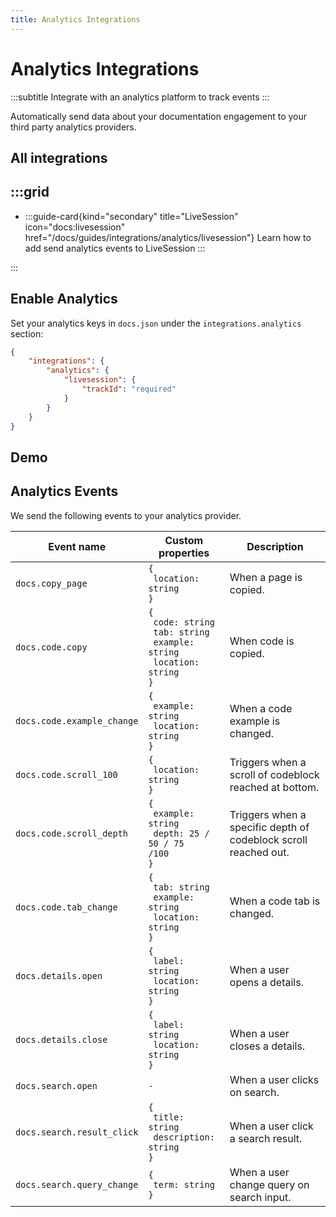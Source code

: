 ```yaml
---
title: Analytics Integrations
---
```


# Analytics Integrations
:::subtitle
Integrate with an analytics platform to track events
:::

Automatically send data about your documentation engagement to your third party analytics providers.

## All integrations
:::grid
- 
  - 
    :::guide-card{kind="secondary" title="LiveSession" icon="docs:livesession" href="/docs/guides/integrations/analytics/livesession"}
    Learn how to add send analytics events to LiveSession
    :::

:::


## Enable Analytics
Set your analytics keys in `docs.json` under the `integrations.analytics` section:
```json docs.json [descHead="Tip" desc="Sign up to [LiveSession](https://signup.livesession.io/signup/?source_id=xyd) to get your <code>trackId</code>."]
{
    "integrations": {
        "analytics": {
            "livesession": {
                "trackId": "required"
            }
        }
    }
}
```

## Demo


## Analytics Events
We send the following events to your analytics provider.

| Event name           | Custom properties                                                                 | Description               |
|----------------------|------------------------------------------------------------------------------------|---------------------------|
| `docs.copy_page`       | <code class="json">{<br>&nbsp;location: string<br>}</code>                                            | When a page is copied.     |
| `docs.code.copy`       | <code class="json">{<br>&nbsp;code: string<br>&nbsp;tab: string<br>&nbsp;example: string<br>&nbsp;location: string<br>}</code> | When code is copied. |
| `docs.code.example_change` | <code class="json">{<br>&nbsp;example: string<br>&nbsp;location: string<br>}</code>                     | When a code example is changed. |
| `docs.code.scroll_100` | <code class="json">{<br>&nbsp;location: string<br>}</code>           | Triggers when a scroll of codeblock reached at bottom. |
| `docs.code.scroll_depth` | <code class="json">{<br>&nbsp;example: string<br>&nbsp;depth: 25 / 50 / 75 /100<br>}</code>            | Triggers when a specific depth of codeblock scroll reached out. |
| `docs.code.tab_change` | <code class="json">{<br>&nbsp;tab: string<br>&nbsp;example: string<br>&nbsp;location: string<br>}</code>          | When a code tab is changed. |
| `docs.details.open` | <code class="json">{<br>&nbsp;label: string<br>&nbsp;location: string<br>}</code>                     | When a user opens a details. |
| `docs.details.close` | <code class="json">{<br>&nbsp;label: string<br>&nbsp;location: string<br>}</code>                     | When a user closes a details. |
| `docs.search.open` | <code>-</code>                     | When a user clicks on search. |
| `docs.search.result_click` | <code class="json">{<br>&nbsp;title: string<br>&nbsp;description: string<br>}</code>                     | When a user click a search result. |
| `docs.search.query_change` | <code class="json">{<br>&nbsp;term: string<br>}</code>                     | When a user change query on search input. |

